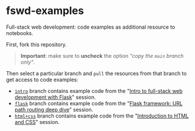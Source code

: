 # fswd-examples

Full-stack web development: code examples as additional resource to notebooks.

First, fork this repository.

> **Important**: make sure to **uncheck** the option *"copy the `main` branch only"*.

Then select a particular branch and `pull` the resources from that branch to get access to code examples:

+ [`intro`](https://github.com/hwrberlin/fswd-examples/tree/intro) branch contains example code from the "[Intro to full-stack web development with Flask](https://hwrberlin.github.io/fswd/02-fswd-intro.html)" session.
+ [`flask`](https://github.com/hwrberlin/fswd-examples/tree/flask) branch contains example code from the "[Flask framework: URL path routing deep dive](https://hwrberlin.github.io/fswd/07-flask.html)" session.
+ [`html+css`](https://github.com/hwrberlin/fswd-examples/tree/html+css) branch contains example code from the "[Introduction to HTML and CSS](https://hwrberlin.github.io/fswd/09-html-css.html)" session.
